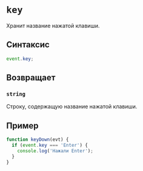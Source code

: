 # `key`

Хранит название нажатой клавиши.

## Синтаксис

```js
event.key;
```

## Возвращает

### `string`

Строку, содержащую название нажатой клавиши.

## Пример

```js
function keyDown(evt) {
  if (event.key === 'Enter') {
    console.log('Нажали Enter');
  }
}
```
